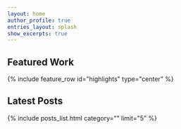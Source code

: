 ```yaml
---
layout: home
author_profile: true
entries_layout: splash     
show_excerpts: true      
---
```

## Featured Work
{% include feature_row id="highlights" type="center" %}

## Latest Posts
{% include posts_list.html category="" limit="5" %}